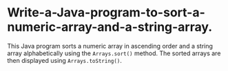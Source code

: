 # Write-a-Java-program-to-sort-a-numeric-array-and-a-string-array.
This Java program sorts a numeric array in ascending order and a string array alphabetically using the `Arrays.sort()` method. The sorted arrays are then displayed using `Arrays.toString()`.
